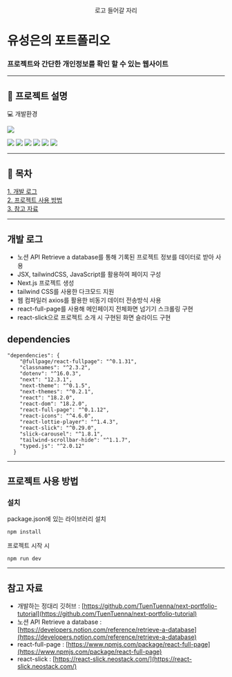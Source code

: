 <div align="center">
로고 들어갈 자리
</div>


# 유성은의 포트폴리오  
### 프로젝트와 간단한 개인정보를 확인 할 수 있는 웹사이트
  



---
  
## :pushpin: 프로젝트 설명
 
:computer: 개발환경  

<img src="https://img.shields.io/badge/Visual Studio Code-007ACC?style=flat&logo=Visual Studio Code&logoColor=white"/>

<img src="https://img.shields.io/badge/React-61DAFB?style=flat&logo=React&logoColor=white"/> <img src="https://img.shields.io/badge/Next.js-000000?style=flat&logo=Next.js&logoColor=white"/> 
<img src="https://img.shields.io/badge/JavaScript-F7DF1E?style=flat&logo=JavaScript&logoColor=white"/>
<img src="https://img.shields.io/badge/Tailwind CSS-06B6D4?style=flat&logo=Tailwind CSS&logoColor=white"/>
<img src="https://img.shields.io/badge/Notion-000000?style=flat&logo=Notion&logoColor=white"/>
<img src="https://img.shields.io/badge/Axios-5A29E4?style=flat&logo=Axios&logoColor=white"/>  


---
  
## :pushpin: 목차  
[1. 개발 로그](#개발-로그)  
[2. 프로젝트 사용 방법](#프로젝트-사용-방법)  
[3. 참고 자료](#참고-자료)

---
  
## 개발 로그
* 노션 API Retrieve a database를 통해 기록된 프로젝트 정보를 데이터로 받아 사용
* JSX, tailwindCSS, JavaScript를 활용하여 페이지 구성
* Next.js 프로젝트 생성
* tailwind CSS를 사용한 다크모드 지원
* 웹 컴파일러 axios를 활용한 비동기 데이터 전송방식 사용
* react-full-page를 사용해 메인페이지 전체화면 넘기기 스크롤링 구현
* react-slick으로 프로젝트 소개 시 구현된 화면 슬라이드 구현


## dependencies  
```
"dependencies": {
    "@fullpage/react-fullpage": "^0.1.31",
    "classnames": "^2.3.2",
    "dotenv": "^16.0.3",
    "next": "12.3.1",
    "next-theme": "^0.1.5",
    "next-themes": "^0.2.1",
    "react": "18.2.0",
    "react-dom": "18.2.0",
    "react-full-page": "^0.1.12",
    "react-icons": "^4.6.0",
    "react-lottie-player": "^1.4.3",
    "react-slick": "^0.29.0",
    "slick-carousel": "^1.8.1",
    "tailwind-scrollbar-hide": "^1.1.7",
    "typed.js": "^2.0.12"
  }
```

---


## 프로젝트 사용 방법
### 설치
package.json에 있는 라이브러리 설치
```
npm install
```
프로젝트 시작 시
```
npm run dev
```



---
## 참고 자료


* 개발하는 정대리 깃허브 : [https://github.com/TuenTuenna/next-portfolio-tutorial](https://github.com/TuenTuenna/next-portfolio-tutorial)
* 노션 API Retrieve a database : [https://developers.notion.com/reference/retrieve-a-database](https://developers.notion.com/reference/retrieve-a-database)
* react-full-page : [https://www.npmjs.com/package/react-full-page](https://www.npmjs.com/package/react-full-page)
* react-slick : [https://react-slick.neostack.com/](https://react-slick.neostack.com/)

